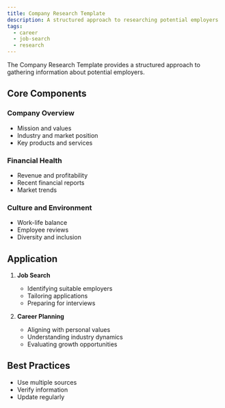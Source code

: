 ```yaml
---
title: Company Research Template
description: A structured approach to researching potential employers
tags:
  - career
  - job-search
  - research
---
```


The Company Research Template provides a structured approach to gathering information about potential employers.

## Core Components

### Company Overview

- Mission and values
- Industry and market position
- Key products and services

### Financial Health

- Revenue and profitability
- Recent financial reports
- Market trends

### Culture and Environment

- Work-life balance
- Employee reviews
- Diversity and inclusion

## Application

1. **Job Search**

   - Identifying suitable employers
   - Tailoring applications
   - Preparing for interviews

2. **Career Planning**
   - Aligning with personal values
   - Understanding industry dynamics
   - Evaluating growth opportunities

## Best Practices

- Use multiple sources
- Verify information
- Update regularly
